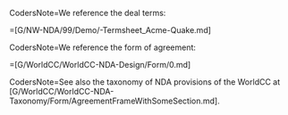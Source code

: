 CodersNote=We reference the deal terms:

=[G/NW-NDA/99/Demo/-Termsheet_Acme-Quake.md]

CodersNote=We reference the form of agreement:

=[G/WorldCC/WorldCC-NDA-Design/Form/0.md]  

CodersNote=See also the taxonomy of NDA provisions of the WorldCC at [G/WorldCC/WorldCC-NDA-Taxonomy/Form/AgreementFrameWithSomeSection.md].